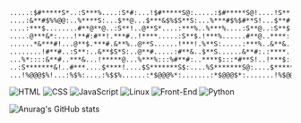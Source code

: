 ```
.....:$#*****S*..:S***%....:S*#:...!$#*****S@:.....:$#*****S@!....!S**!....&**$.
....:&**#$%%@@:..%****S:...$**@...$***&$%$S**S:...%***#$%$#**S!...$**#:...!***!.
....:***$........#**@**@..:S**!..@**S*....:***%..%***%....:S**@..:S**$....$**#..
.....@***&*:....!**#:#**!.***#..!****.....:S**$.!***%......#**@..****:...:S**%..
......*&***#!...@**$.***#.&**%..@**S......!***!.%**S:.....:***%..&**&....****:..
........!#**#..:S**:..&**$S*S:..@**#.....:#**&..$**S......&**#:.:****....&**@...
...%*::::&**#..***&...!*****@...%***%:::%#**#:..****$:::*#**S!..!***$::!@**S:...
..:S*******&!..#***....$****!....$S*******S$:....%S*******S@:....$********&!....
...!%@@@$%!...:%$%:....:%$$%......:*$@@@%*:.......:*$@@@$*:.......!%$@@$%!......

```

![HTML](https://img.shields.io/badge/HTML-%23E34F26.svg?style=for-the-badge&logo=html5&logoColor=white)
![CSS](https://img.shields.io/badge/CSS-%231572B6.svg?style=for-the-badge&logo=css3&logoColor=white)
![JavaScript](https://img.shields.io/badge/JavaScript-%23F7DF1E.svg?style=for-the-badge&logo=javascript&logoColor=black)
![Linux](https://img.shields.io/badge/Linux-%23FCC624.svg?style=for-the-badge&logo=linux&logoColor=black)
![Front-End](https://img.shields.io/badge/Front--End-%2300D8FF.svg?style=for-the-badge&logo=react&logoColor=white)
![Python](https://img.shields.io/badge/Python-%233776AB.svg?style=for-the-badge&logo=python&logoColor=white)


![Anurag's GitHub stats](https://github-readme-stats.vercel.app/api?username=snoou&show_icons=true&theme=radical)
